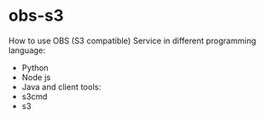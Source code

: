 # obs-s3
How to use OBS (S3 compatible) Service in different programming language: 
- Python 
- Node js 
- Java
and client tools: 
- s3cmd 
- s3

